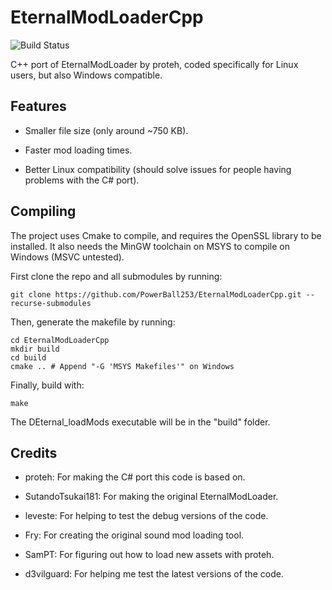 # EternalModLoaderCpp
![Build Status](https://github.com/PowerBall253/EternalModLoaderCpp/actions/workflows/cmake.yml/badge.svg)

C++ port of EternalModLoader by proteh, coded specifically for Linux users, but also Windows compatible.

## Features
* Smaller file size (only around ~750 KB).

* Faster mod loading times.

* Better Linux compatibility (should solve issues for people having problems with the C# port).

## Compiling
The project uses Cmake to compile, and requires the OpenSSL library to be installed. It also needs the MinGW toolchain on MSYS to compile on Windows (MSVC untested).

First clone the repo and all submodules by running:

```
git clone https://github.com/PowerBall253/EternalModLoaderCpp.git --recurse-submodules
```

Then, generate the makefile by running:
```
cd EternalModLoaderCpp
mkdir build
cd build
cmake .. # Append "-G 'MSYS Makefiles'" on Windows
```

Finally, build with:
```
make
```

The DEternal_loadMods executable will be in the "build" folder.

## Credits
* proteh: For making the C# port this code is based on.

* SutandoTsukai181: For making the original EternalModLoader.

* leveste: For helping to test the debug versions of the code.

* Fry: For creating the original sound mod loading tool.

* SamPT: For figuring out how to load new assets with proteh.

* d3vilguard: For helping me test the latest versions of the code.
